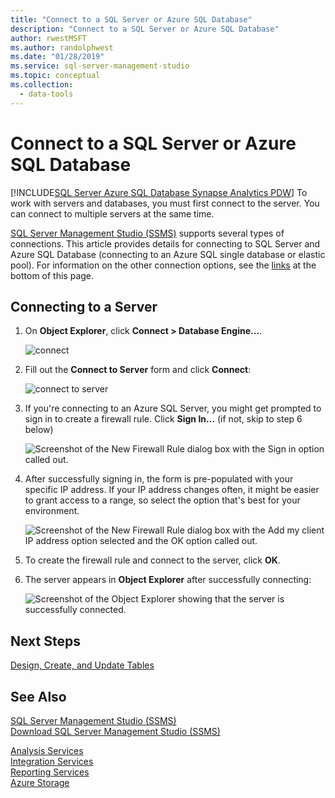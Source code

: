```yaml
---
title: "Connect to a SQL Server or Azure SQL Database"
description: "Connect to a SQL Server or Azure SQL Database"
author: rwestMSFT
ms.author: randolphwest
ms.date: "01/28/2019"
ms.service: sql-server-management-studio
ms.topic: conceptual
ms.collection:
  - data-tools
---
```

# Connect to a SQL Server or Azure SQL Database

[!INCLUDE[SQL Server Azure SQL Database Synapse Analytics PDW](../includes/applies-to-version/sql-asdb-asdbmi-asa-pdw.md)]
To work with servers and databases, you must first connect to the server. You can connect to multiple servers at the same time.

[SQL Server Management Studio (SSMS)](../download-sql-server-management-studio-ssms.md) supports several types of connections. This article provides details for connecting to SQL Server and Azure SQL Database (connecting to an Azure SQL single database or elastic pool). For information on the other connection options, see the [links](#see-also) at the bottom of this page.
  
## Connecting to a Server  

1. On **Object Explorer**, click **Connect > Database Engine...**.

   ![connect](../media/connect-to-server/connect-db-engine.png)

1. Fill out the **Connect to Server** form and click **Connect**:

   ![connect to server](../media/connect-to-server/connect.png)

1. If you're connecting to an Azure SQL Server, you might get prompted to sign in to create a firewall rule. Click **Sign In...** (if not, skip to step 6 below)

   ![Screenshot of the New Firewall Rule dialog box with the Sign in option called out.](../media/connect-to-server/firewall-rule-sign-in.png)

1. After successfully signing in, the form is pre-populated with your specific IP address. If your IP address changes often, it might be easier to grant access to a range, so select the option that's best for your environment. 

   ![Screenshot of the New Firewall Rule dialog box with the Add my client IP address option selected and the OK option called out.](../media/connect-to-server/new-firewall-rule.png)

1. To create the firewall rule and connect to the server, click **OK**.

1. The server appears in **Object Explorer** after successfully connecting:

   ![Screenshot of the Object Explorer showing that the server is successfully connected.](../media/connect-to-server/connected.png)

## Next Steps

[Design, Create, and Update Tables](../visual-db-tools/design-tables-visual-database-tools.md)

## See Also

[SQL Server Management Studio (SSMS)](../sql-server-management-studio-ssms.md)  
[Download SQL Server Management Studio (SSMS)](../download-sql-server-management-studio-ssms.md)

[Analysis Services](/analysis-services/instances/connect-from-client-applications-analysis-services)  
[Integration Services](/sql/integration-services/sql-server-integration-services)  
[Reporting Services](/sql/reporting-services/tools/connect-to-a-report-server-in-management-studio)  
[Azure Storage](../f1-help/connect-to-microsoft-azure-storage.md)
